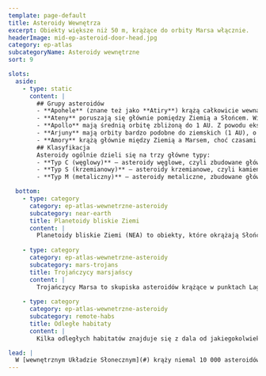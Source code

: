 ```yaml
---
template: page-default
title: Asteroidy Wewnętrza
excerpt: Obiekty większe niż 50 m, krążące do orbity Marsa włącznie.
headerImage: mid-ep-asteroid-door-head.jpg
category: ep-atlas
subcategoryName: Asteroidy wewnętrzne
sort: 9

slots:
  aside:
    - type: static
      content: |
        ## Grupy asteroidów
        - **Apohele** (znane też jako **Atiry**) krążą całkowicie wewnątrz orbity Ziemi — ich aphelium wynosi 0,983 AU lub mniej.
        - **Ateny** poruszają się głównie pomiędzy Ziemią a Słońcem. Wiele z nich ma jednak ekscentryczne orbity, przez co w punkcie aphelium czasami przecinają orbitę Ziemi.
        - **Apollo** mają średnią orbitę zbliżoną do 1 AU. Z powodu ekscentryczności ich trajektorie regularnie przecinają orbitę Ziemi.
        - **Arjuny** mają orbity bardzo podobne do ziemskich (1 AU), o niskiej ekscentryczności i niewielkim nachyleniu.
        - **Amory** krążą głównie między Ziemią a Marsem, choć czasami przecinają orbitę Marsa — nigdy jednak nie przecinają orbity Ziemi.
        ## Klasyfikacja
        Asteroidy ogólnie dzieli się na trzy główne typy:
        - **Typ C (węglowy)** — asteroidy węglowe, czyli zbudowane głównie z pierwotnych, bogatych w węgiel materiałów. Są ciemniejsze i mniej refleksyjne niż inne asteroidy, co sprawia, że trudniej je dostrzec wizualnie. Większość asteroidów (około 75%) należy do tej kategorii.
        - **Typ S (krzemianowy)** — asteroidy krzemianowe, czyli kamienne, składające się głównie z krzemianów żelaza i magnezu. To druga najliczniejsza grupa (około 13%).
        - **Typ M (metaliczny)** — asteroidy metaliczne, zbudowane głównie z żelaza i niklu lub innych metali zmieszanych ze skałą. Są umiarkowanie jasne i dobrze odbijają światło. Ze względu na wysoką zawartość metali są najbardziej pożądane do celów górniczych, ale stanowią najmniejszą grupę (około 10%).

  bottom:
    - type: category
      category: ep-atlas-wewnetrzne-asteroidy
      subcategory: near-earth
      title: Planetoidy bliskie Ziemi
      content: |
        Planetoidy bliskie Ziemi (NEA) to obiekty, które okrążają Słońce głównie wewnątrz orbity Marsa. Z definicji mają one średnicę większą niż 50 metrów (mniejsze obiekty klasyfikowane są jako meteory), a największe z nich osiągają szerokość do 34 kilometrów. Dzieli się je na kilka rodzin, w zależności od średniego promienia ich orbit, porównywanego do orbity Ziemi (1 AU). Ponieważ większość planetoid ma orbity ekscentryczne (bardziej eliptyczne niż kołowe), klasyfikacja ta nie zawsze precyzyjnie określa ich rzeczywiste położenie względem Ziemi czy innych ciał niebieskich.
        
    - type: category
      category: ep-atlas-wewnetrzne-asteroidy
      subcategory: mars-trojans
      title: Trojańczycy marsjańscy
      content: |
        Trojańczycy Marsa to skupiska asteroidów krążące w punktach Lagrange’a L4 i L5 układu Mars–Słońce. Technicznie należą do grupy asteroidów typu Apollo. Choć nie są tak liczne jak trojańczycy Jowisza czy Urana, wciąż liczą się w setkach. Znajdują się tam także dziesiątki habitatów.
      
    - type: category
      category: ep-atlas-wewnetrzne-asteroidy
      subcategory: remote-habs
      title: Odległe habitaty
      content: |
        Kilka odległych habitatów znajduje się z dala od jakiegokolwiek ciała planetarnego lub asteroidy. Podobnie, niektóre duże statki kosmiczne pełnią funkcję mobilnych habitatów.

lead: |
  W [wewnętrznym Układzie Słonecznym](#) krąży niemal 10 000 asteroidów, z czego co najmniej tysiąc ma ponad kilometr średnicy i nadaje się do umieszczenia na nich dużego [habitatu typu Cole](#) lub [ula](#). Wiele z nich posiada mniejsze stacje z kopułami lub w stylu [puszki](#). Większość z tych obiektów zaczynała jako kolonie górnicze, choć niemało zostało założonych przez grupy poszukujące odosobnienia i izolacji.
---
```

